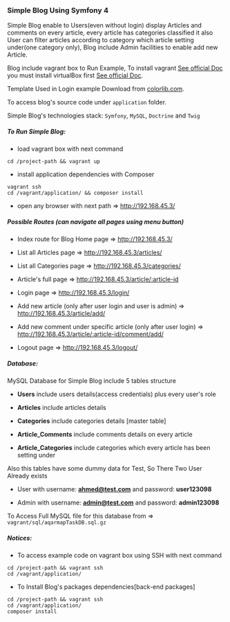 ### Simple Blog Using Symfony 4

Simple Blog enable to Users(even without login) display Articles and comments on every article,
every article has categories classified it also User can filter articles according to category which article setting under(one category only),
Blog include Admin facilities to enable add new Article. 

Blog include vagrant box to Run Example, To install vagrant [See official Doc](https://www.vagrantup.com/downloads.html) you must install virtualBox first [See official Doc](https://www.virtualbox.org/wiki/Downloads).

Template Used in Login example Download from [colorlib.com](https://colorlib.com/wp/template/callie/).

To access blog's source code under `application` folder.

Simple Blog's technologies stack: `Symfony`, `MySQL`, `Doctrine` and `Twig`

##### To Run Simple Blog:

- load vagrant box with next command
```
cd /project-path && vagrant up
```

- install application dependencies with Composer
```
vagrant ssh
cd /vagrant/application/ && composer install
```

- open any browser with next path => http://192.168.45.3/

##### Possible Routes (can navigate all pages using menu button)

- Index route for Blog Home page => http://192.168.45.3/
 
- List all Articles page => http://192.168.45.3/articles/

- List all Categories page =>  http://192.168.45.3/categories/
 
- Article's full page => http://192.168.45.3/article/:article-id

- Login page => http://192.168.45.3/login/

- Add new article (only after user login and user is admin) => http://192.168.45.3/article/add/

- Add new comment under specific article (only after user login) => http://192.168.45.3/article/:article-id/comment/add/

- Logout page => http://192.168.45.3/logout/

##### Database:

MySQL Database for Simple Blog include 5 tables structure 

- **Users** include users details(access credentials) plus every user's role

- **Articles** include articles details

- **Categories** include categories details [master table]

- **Article_Comments** include comments details on every article

- **Article_Categories** include categories which every article has been setting under

Also this tables have some dummy data for Test, So There Two User Already exists

- User with username: **ahmed@test.com** and password: **user123098**

- Admin with username: **admin@test.com** and password: **admin123098**

To Access Full MySQL file for this database from => `vagrant/sql/aqarmapTaskDB.sql.gz`   

##### Notices:

- To access example code on vagrant box using SSH with next command
```
cd /project-path && vagrant ssh
cd /vagrant/application/
```

- To Install Blog's packages dependencies[back-end packages]
```
cd /project-path && vagrant ssh
cd /vagrant/application/
composer install
```
